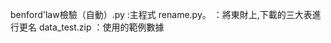 benford'law檢驗（自動）.py	:主程式
rename.py。                ：將東財上,下載的三大表進行更名
data_test.zip              ：使用的範例數據
